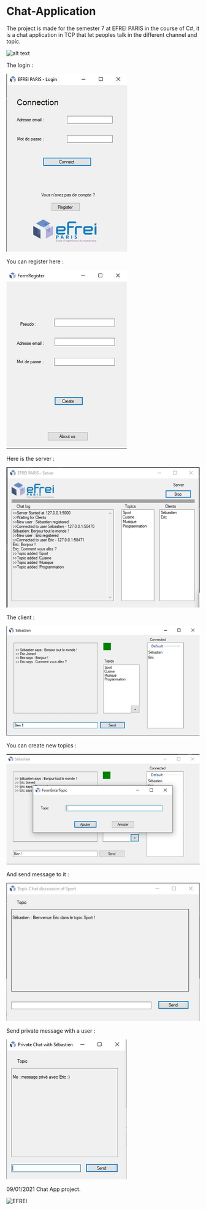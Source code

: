 # Chat-Application
The project is made for the semester 7 at EFREI PARIS in the course of C#, it is a chat application in TCP that let peoples talk in the different channel and topic.



![alt text](https://sdz-upload.s3.amazonaws.com/prod/upload/Suivi%20connexion%20d%C3%A9but.png)



The login :

![TCP description](https://github.com/SebastienGt/Chat-Application/blob/main/Resources/login.JPG)

You can register here :

![Register](https://github.com/SebastienGt/Chat-Application/blob/main/Resources/register.JPG)

Here is the server : 

![Server](https://github.com/SebastienGt/Chat-Application/blob/main/Resources/Server.JPG)

The client : 

![Client](https://github.com/SebastienGt/Chat-Application/blob/main/Resources/client.JPG)

You can create new topics : 

![Topics](https://github.com/SebastienGt/Chat-Application/blob/main/Resources/creer.JPG)

And send message to it :

![MessageTopic](https://github.com/SebastienGt/Chat-Application/blob/main/Resources/topic.JPG)

Send private message with a user :

![Private](https://github.com/SebastienGt/Chat-Application/blob/main/Resources/mp.JPG)


09/01/2021
Chat App project.

![EFREI](https://www.efrei.fr/wp-content/uploads/2019/06/Logo-Efrei-2017-Eng-Web.png)
